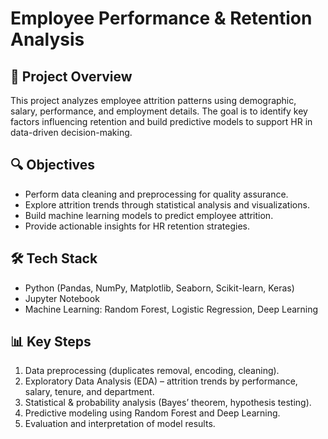 # Employee Performance & Retention Analysis

## 📌 Project Overview
This project analyzes employee attrition patterns using demographic, salary, performance, and employment details. The goal is to identify key factors influencing retention and build predictive models to support HR in data-driven decision-making.

## 🔍 Objectives
- Perform data cleaning and preprocessing for quality assurance.
- Explore attrition trends through statistical analysis and visualizations.
- Build machine learning models to predict employee attrition.
- Provide actionable insights for HR retention strategies.

## 🛠️ Tech Stack
- Python (Pandas, NumPy, Matplotlib, Seaborn, Scikit-learn, Keras)
- Jupyter Notebook
- Machine Learning: Random Forest, Logistic Regression, Deep Learning

## 📊 Key Steps
1. Data preprocessing (duplicates removal, encoding, cleaning).
2. Exploratory Data Analysis (EDA) – attrition trends by performance, salary, tenure, and department.
3. Statistical & probability analysis (Bayes’ theorem, hypothesis testing).
4. Predictive modeling using Random Forest and Deep Learning.
5. Evaluation and interpretation of model results.
